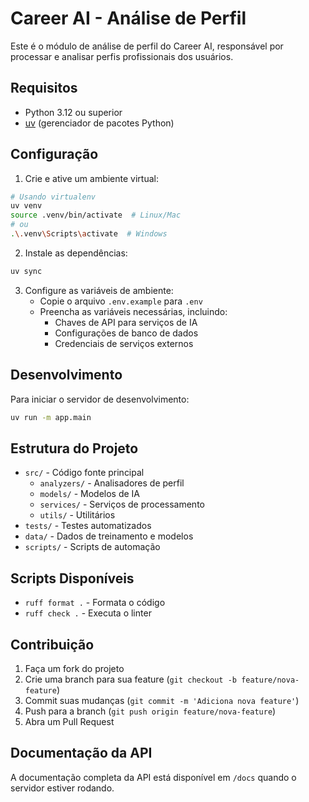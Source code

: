 # Career AI - Análise de Perfil

Este é o módulo de análise de perfil do Career AI, responsável por processar e analisar perfis profissionais dos usuários.

## Requisitos

- Python 3.12 ou superior
- [uv](https://github.com/astral-sh/uv) (gerenciador de pacotes Python)

## Configuração

1. Crie e ative um ambiente virtual:

```bash
# Usando virtualenv
uv venv
source .venv/bin/activate  # Linux/Mac
# ou
.\.venv\Scripts\activate  # Windows
```

2. Instale as dependências:

```bash
uv sync
```

3. Configure as variáveis de ambiente:
   - Copie o arquivo `.env.example` para `.env`
   - Preencha as variáveis necessárias, incluindo:
     - Chaves de API para serviços de IA
     - Configurações de banco de dados
     - Credenciais de serviços externos

## Desenvolvimento

Para iniciar o servidor de desenvolvimento:

```bash
uv run -m app.main
```

## Estrutura do Projeto

- `src/` - Código fonte principal
  - `analyzers/` - Analisadores de perfil
  - `models/` - Modelos de IA
  - `services/` - Serviços de processamento
  - `utils/` - Utilitários
- `tests/` - Testes automatizados
- `data/` - Dados de treinamento e modelos
- `scripts/` - Scripts de automação

## Scripts Disponíveis

- `ruff format .` - Formata o código
- `ruff check .` - Executa o linter

## Contribuição

1. Faça um fork do projeto
2. Crie uma branch para sua feature (`git checkout -b feature/nova-feature`)
3. Commit suas mudanças (`git commit -m 'Adiciona nova feature'`)
4. Push para a branch (`git push origin feature/nova-feature`)
5. Abra um Pull Request

## Documentação da API

A documentação completa da API está disponível em `/docs` quando o servidor estiver rodando.
